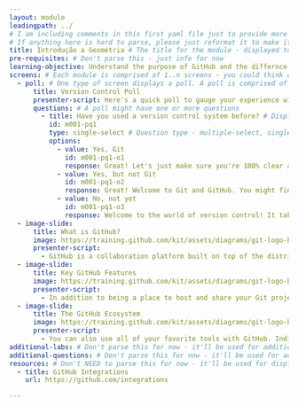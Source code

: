 ```yaml
---
layout: module
leadingpath: ../
# I am including comments in this first yaml file just to provide more context. Please don't parse the comments - just ignore them
# If anything here is hard to parse, please just reformat it to make it easy to parse!
title: Introdução a Geometria # The title for the module - displayed to end users
pre-requisites: # Don't parse this - just info for now
learning-objective: Understand the purpose of GitHub and the differnce between GitHub and Git. # The learning objective is just for curriculum developers so they know the purpose of each course and how to test that it was successful
screens: # Each module is comprised of 1..n screens - you could think of them like slides in keynote containing an image, a video, a poll, or a quiz.
  - poll: # One type of screen displays a poll. A poll is comprised of one or more questions.
      title: Version Control Poll
      presenter-script: Here's a quick poll to gauge your experience with Git and GitHub.
      questions: # A poll might have one or more questions
        - title: Have you used a version control system before? # Displayed as the question title
          id: m001-pq1
          type: single-select # Question type - multiple-select, single-select, free-text-single-entry or free-text-multiple-entry
          options:
            - value: Yes, Git
              id: m001-pq1-o1
              response: Great! Let's just make sure you're 100% clear about the differences between Git and GitHub.
            - value: Yes, but not Git
              id: m001-pq1-o2
              response: Great! Welcome to Git and GitHub. You might find them a little different from your previous vcs's but we think you're going to like the differences!
            - value: No, not yet
              id: m001-pq1-o3
              response: Welcome to the world of version control! It takes a bit of getting used to but you'll soon find out just how powerful a version control system can be for keeping track of your changed and collaborating with your team.
  - image-slide:
      title: What is GitHub?
      image: https://training.github.com/kit/assets/diagrams/git-logo-black.svg
      presenter-script:
        - GitHub is a collaboration platform built on top of the distributed version control system called Git.
  - image-slide:
      title: Key GitHub Features
      image: https://training.github.com/kit/assets/diagrams/git-logo-black.svg
      presenter-script:
        - In addition to being a place to host and share your Git projects, GitHub provides a number of features to help your team collaborate including issues for discussing features and bugs, and pull requests for discussing and reviewing new features your team is working on.
  - image-slide:
      title: The GitHub Ecosystem
      image: https://training.github.com/kit/assets/diagrams/git-logo-black.svg
      presenter-script:
        - You can also use all of your favorite tools with GitHub. Indispensable tools like continuous integration and continuous deployment help you and your team build software better, together.
additional-labs: # Don't parse this for now - it'll be used for additional labs for end of class tests and/or certifications
additional-questions: # Don't parse this for now - it'll be used for additional quizzes for end of class tests and/or certifications
resources: # Don't NEED to parse this for now - it'll be used for displaying resources at the end of classes, but we can add this once the basics are working
  - title: GitHub Integrations
    url: https://github.com/integrations

---
```


